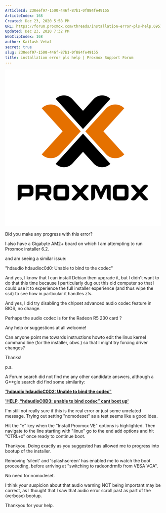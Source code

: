 ```yaml
---
ArticleId: 230eef97-1500-446f-87b1-0f884fe49155
ArticleIndex: 168
Created: Dec 23, 2020 5:58 PM
URL: https://forum.proxmox.com/threads/installation-error-pls-help.69578/
Updated: Dec 23, 2020 7:32 PM
WebClipIndex: 168
author: Kailash Vetal
secret: true
slug: 230eef97-1500-446f-87b1-0f884fe49155
title: installation error pls help | Proxmox Support Forum
---
```

![Proxmox-logo-stacked-white-background-1200.png](168%205eb58dc8dbda49718b6ee8c8042e3c29/Proxmox-logo-stacked-white-background-1200.png)

Did you make any progress with this error?

I also have a Gigabyte AM2+ board on which I am attempting to run Proxmox installer 6.2.

and am seeing a similar issue:

"hdaudio hdaudioc0d0: Unable to bind to the codec"

And yes, I know that I can install Debian then upgrade it, but I didn't want to do that this time because I particularly dug out this old computer so that I could use it to experience the full installer experience (and thus wipe the ssd) to see how in particular it handles zfs.

And yes, I did try disabling the chipset advanced audio codec feature in BIOS, no change.

Perhaps the audio codec is for the Radeon R5 230 card ?

Any help or suggestions at all welcome!

Can anyone point me towards instructions howto edit the linux kernel command line (for the installer, obvs.) so that I might try forcing driver changes?

Thanks!

p.s.

A Forum search did not find me any other candidate answers, although a G**gle search did find some similarity:

["**hdaudio hdaudioC0D2: Unable to bind the codec"**](https://ubuntuforums.org/showthread.php?t=2437409)

['**HELP, “hdaudioC0D3: unable to bind codec” cant boot up'**](https://askubuntu.com/questions/1160174/help-hdaudioc0d3-unable-to-bind-codec-cant-boot-up)

I'm still not really sure if this is the real error or just some unrelated message. Trying out setting "nomodeset" as a test seems like a good idea.

Hit the "e" key when the "Install Proxmox VE" options is highlighted. Then navigate to the line starting with "linux" go to the end add options and hit "CTRL+x" once ready to continue boot.

Thankyou. Doing exactly as you suggested has allowed me to progress into bootup of the installer.

Removing 'silent' and 'splashscreen' has enabled me to watch the boot proceeding, before arriving at "switching to radeondrmfb from VESA VGA".

No need for nomodeset.

I think your suspicion about that audio warning NOT being important may be correct, as I thought that I saw that audio error scroll past as part of the (verbose) bootup.

Thankyou for your help.
